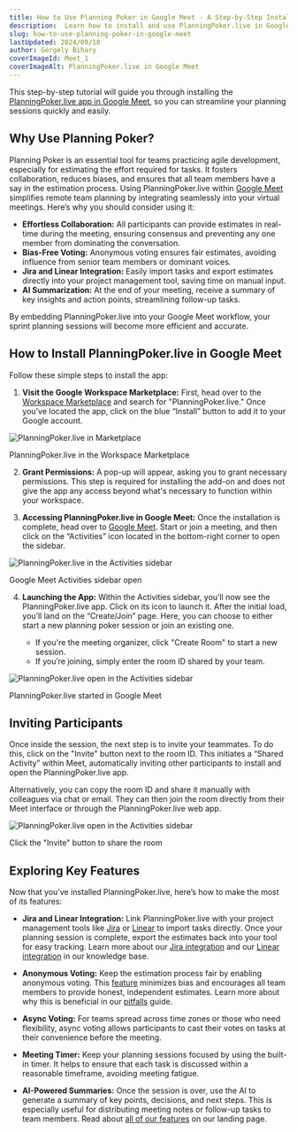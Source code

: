 ```yaml
---
title: How to Use Planning Poker in Google Meet - A Step-by-Step Installation Guide for Scrum Teams
description:  Learn how to install and use PlanningPoker.live in Google Meet to run effective scrum poker sessions. This guide walks you through the process, from installation to leveraging key features like Jira integration, anonymous voting, and AI-powered summaries.
slug: how-to-use-planning-poker-in-google-meet
lastUpdated: 2024/09/18
author: Gergely Bihary
coverImageId: Meet_1
coverImageAlt: PlanningPoker.live in Google Meet
---
```


This step-by-step tutorial will guide you through installing the [PlanningPoker.live app in Google Meet](https://planningpoker.live/integrations/meet), so you can streamline your planning sessions quickly and easily.

## Why Use Planning Poker?

Planning Poker is an essential tool for teams practicing agile development, especially for estimating the effort required for tasks. It fosters collaboration, reduces biases, and ensures that all team members have a say in the estimation process. Using PlanningPoker.live within [Google Meet](https://meet.google.com) simplifies remote team planning by integrating seamlessly into your virtual meetings. Here’s why you should consider using it:

- **Effortless Collaboration:** All participants can provide estimates in real-time during the meeting, ensuring consensus and preventing any one member from dominating the conversation.
- **Bias-Free Voting:** Anonymous voting ensures fair estimates, avoiding influence from senior team members or dominant voices.
- **Jira and Linear Integration:** Easily import tasks and export estimates directly into your project management tool, saving time on manual input.
- **AI Summarization:** At the end of your meeting, receive a summary of key insights and action points, streamlining follow-up tasks.

By embedding PlanningPoker.live into your Google Meet workflow, your sprint planning sessions will become more efficient and accurate.

## How to Install PlanningPoker.live in Google Meet

Follow these simple steps to install the app:

1. **Visit the Google Workspace Marketplace:** First, head over to the [Workspace Marketplace](https://workspace.google.com/marketplace/app/planningpokerlive/417578634660) and search for "PlanningPoker.live." Once you’ve located the app, click on the blue “Install” button to add it to your Google account.

<div class="image-container">
    <img alt="PlanningPoker.live in Marketplace" src="https://res.cloudinary.com/dtvhnllmc/image/upload/c_scale,f_auto,w_1000,q_70/v1711188812/Meet_store.png">
    <p>PlanningPoker.live in the Workspace Marketplace</p>
</div>

2. **Grant Permissions:** A pop-up will appear, asking you to grant necessary permissions. This step is required for installing the add-on and does not give the app any access beyond what's necessary to function within your workspace.

3. **Accessing PlanningPoker.live in Google Meet:** Once the installation is complete, head over to [Google Meet](https://meet.google.com). Start or join a meeting, and then click on the “Activities” icon located in the bottom-right corner to open the sidebar.

<div class="image-container">
    <img alt="PlanningPoker.live in the Activities sidebar" src="https://res.cloudinary.com/dtvhnllmc/image/upload/c_scale,f_auto,w_1000,q_70/v1711188812/Meet-apps-tray.png">
    <p>Google Meet Activities sidebar open</p>
</div>

4. **Launching the App:** Within the Activities sidebar, you’ll now see the PlanningPoker.live app. Click on its icon to launch it. After the initial load, you’ll land on the “Create/Join” page. Here, you can choose to either start a new planning poker session or join an existing one.

   - If you're the meeting organizer, click "Create Room" to start a new session.
   - If you’re joining, simply enter the room ID shared by your team.

<div class="image-container">
    <img alt="PlanningPoker.live open in the Activities sidebar" src="https://res.cloudinary.com/dtvhnllmc/image/upload/c_scale,f_auto,w_1000,q_70/v1711188812/Meet-landing.png">
    <p>PlanningPoker.live started in Google Meet</p>
</div>

## Inviting Participants

Once inside the session, the next step is to invite your teammates. To do this, click on the "Invite" button next to the room ID. This initiates a “Shared Activity” within Meet, automatically inviting other participants to install and open the PlanningPoker.live app.

Alternatively, you can copy the room ID and share it manually with colleagues via chat or email. They can then join the room directly from their Meet interface or through the PlanningPoker.live web app.

<div class="image-container">
    <img alt="PlanningPoker.live open in the Activities sidebar" src="https://res.cloudinary.com/dtvhnllmc/image/upload/c_scale,f_auto,w_1000,q_70/v1711188812/Meet_3.png">
    <p>Click the "Invite" button to share the room</p>
</div>

## Exploring Key Features

Now that you’ve installed PlanningPoker.live, here’s how to make the most of its features:

- **Jira and Linear Integration:** Link PlanningPoker.live with your project management tools like [Jira](https://planningpoker.live/integrations/jira) or [Linear](https://planningpoker.live/integrations/linear) to import tasks directly. Once your planning session is complete, export the estimates back into your tool for easy tracking. Learn more about our [Jira integration](https://planningpoker.live/knowledge-base/how-to-estimate-jira-issues-with-planning-poker) and our [Linear integration](https://planningpoker.live/knowledge-base/estimate-linear-issues-planning-poker-live) in our knowledge base.
  
- **Anonymous Voting:** Keep the estimation process fair by enabling anonymous voting. This [feature](https://planningpoker.live/features) minimizes bias and encourages all team members to provide honest, independent estimates. Learn more about why this is beneficial in our [pitfalls](https://planningpoker.live/knowledge-base/common-mistakes-planning-poker) guide.

- **Async Voting:** For teams spread across time zones or those who need flexibility, async voting allows participants to cast their votes on tasks at their convenience before the meeting.

- **Meeting Timer:** Keep your planning sessions focused by using the built-in timer. It helps to ensure that each task is discussed within a reasonable timeframe, avoiding meeting fatigue.

- **AI-Powered Summaries:** Once the session is over, use the AI to generate a summary of key points, decisions, and next steps. This is especially useful for distributing meeting notes or follow-up tasks to team members. Read about [all of our features](https://planningpoker.live/features) on our landing page.
